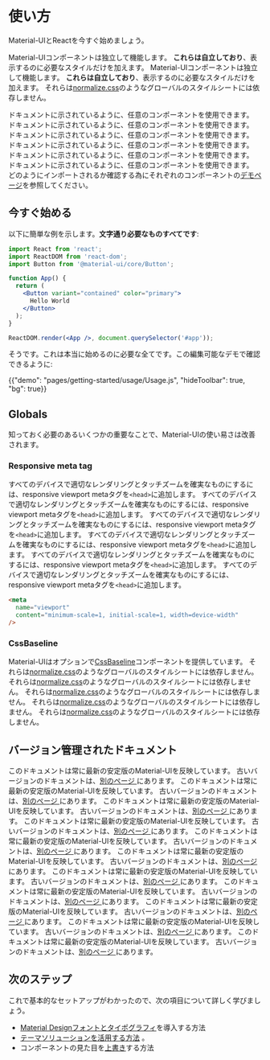 # 使い方

<p class="description">Material-UIとReactを今すぐ始めましょう。</p>

Material-UIコンポーネントは独立して機能します。 **これらは自立しており**、表示するのに必要なスタイルだけを加えます。 Material-UIコンポーネントは独立して機能します。 **これらは自立しており**、表示するのに必要なスタイルだけを加えます。 それらは[normalize.css](https://github.com/necolas/normalize.css/)のようなグローバルのスタイルシートには依存しません。

ドキュメントに示されているように、任意のコンポーネントを使用できます。 ドキュメントに示されているように、任意のコンポーネントを使用できます。 ドキュメントに示されているように、任意のコンポーネントを使用できます。 ドキュメントに示されているように、任意のコンポーネントを使用できます。 ドキュメントに示されているように、任意のコンポーネントを使用できます。 ドキュメントに示されているように、任意のコンポーネントを使用できます。 どのようにインポートされるか確認する為にそれぞれのコンポーネントの[デモページ](/components/buttons/)を参照してください。

## 今すぐ始める

以下に簡単な例を示します。**文字通り必要なものすべてです**:

```jsx
import React from 'react';
import ReactDOM from 'react-dom';
import Button from '@material-ui/core/Button';

function App() {
  return (
    <Button variant="contained" color="primary">
      Hello World
    </Button>
  );
}

ReactDOM.render(<App />, document.querySelector('#app'));
```

そうです。これは本当に始めるのに必要な全てです。この編集可能なデモで確認できるように:

{{"demo": "pages/getting-started/usage/Usage.js", "hideToolbar": true, "bg": true}}

## Globals

知っておく必要のあるいくつかの重要なことで、Material-UIの使い易さは改善されます。

### Responsive meta tag

すべてのデバイスで適切なレンダリングとタッチズームを確実なものにするには、responsive viewport metaタグを`<head>`に追加します。 すべてのデバイスで適切なレンダリングとタッチズームを確実なものにするには、responsive viewport metaタグを`<head>`に追加します。 すべてのデバイスで適切なレンダリングとタッチズームを確実なものにするには、responsive viewport metaタグを`<head>`に追加します。 すべてのデバイスで適切なレンダリングとタッチズームを確実なものにするには、responsive viewport metaタグを`<head>`に追加します。 すべてのデバイスで適切なレンダリングとタッチズームを確実なものにするには、responsive viewport metaタグを`<head>`に追加します。 すべてのデバイスで適切なレンダリングとタッチズームを確実なものにするには、responsive viewport metaタグを`<head>`に追加します。

```html
<meta
  name="viewport"
  content="minimum-scale=1, initial-scale=1, width=device-width"
/>
```

### CssBaseline

Material-UIはオプションで[CssBaseline](/components/css-baseline/)コンポーネントを提供しています。 それらは[normalize.css](https://github.com/necolas/normalize.css/)のようなグローバルのスタイルシートには依存しません。 それらは[normalize.css](https://github.com/necolas/normalize.css/)のようなグローバルのスタイルシートには依存しません。 それらは[normalize.css](https://github.com/necolas/normalize.css/)のようなグローバルのスタイルシートには依存しません。 それらは[normalize.css](https://github.com/necolas/normalize.css/)のようなグローバルのスタイルシートには依存しません。 それらは[normalize.css](https://github.com/necolas/normalize.css/)のようなグローバルのスタイルシートには依存しません。

## バージョン管理されたドキュメント

このドキュメントは常に最新の安定版のMaterial-UIを反映しています。 古いバージョンのドキュメントは、[別のページ ](https://material-ui.com/versions/)にあります。 このドキュメントは常に最新の安定版のMaterial-UIを反映しています。 古いバージョンのドキュメントは、[別のページ ](https://material-ui.com/versions/)にあります。 このドキュメントは常に最新の安定版のMaterial-UIを反映しています。 古いバージョンのドキュメントは、[別のページ ](https://material-ui.com/versions/)にあります。 このドキュメントは常に最新の安定版のMaterial-UIを反映しています。 古いバージョンのドキュメントは、[別のページ ](https://material-ui.com/versions/)にあります。 このドキュメントは常に最新の安定版のMaterial-UIを反映しています。 古いバージョンのドキュメントは、[別のページ ](https://material-ui.com/versions/)にあります。 このドキュメントは常に最新の安定版のMaterial-UIを反映しています。 古いバージョンのドキュメントは、[別のページ ](https://material-ui.com/versions/)にあります。 このドキュメントは常に最新の安定版のMaterial-UIを反映しています。 古いバージョンのドキュメントは、[別のページ ](https://material-ui.com/versions/)にあります。 このドキュメントは常に最新の安定版のMaterial-UIを反映しています。 古いバージョンのドキュメントは、[別のページ ](https://material-ui.com/versions/)にあります。 このドキュメントは常に最新の安定版のMaterial-UIを反映しています。 古いバージョンのドキュメントは、[別のページ ](https://material-ui.com/versions/)にあります。 このドキュメントは常に最新の安定版のMaterial-UIを反映しています。 古いバージョンのドキュメントは、[別のページ ](https://material-ui.com/versions/)にあります。 このドキュメントは常に最新の安定版のMaterial-UIを反映しています。 古いバージョンのドキュメントは、[別のページ ](https://material-ui.com/versions/)にあります。

## 次のステップ

これで基本的なセットアップがわかったので、次の項目について詳しく学びましょう。

- [Material Designフォントとタイポグラフィ](/components/typography/)を導入する方法
- [テーマソリューションを活用する方法](/customization/theming/) 。
- コンポーネントの見た目を[上書き](/customization/components/)する方法